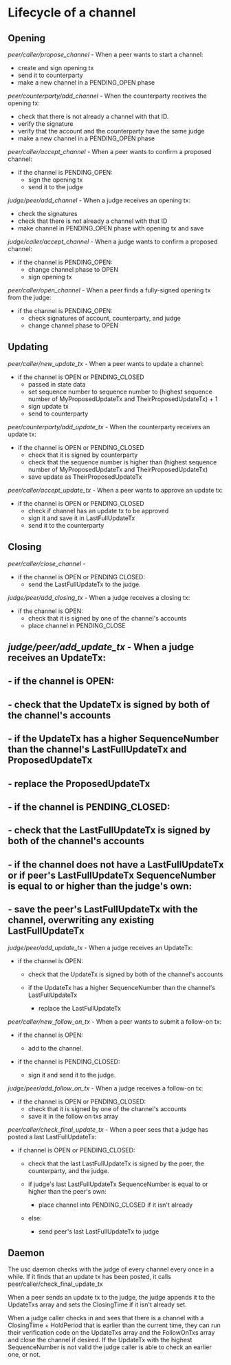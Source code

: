 # Lifecycle of a channel

## Opening


*peer/caller/propose_channel* - When a peer wants to start a channel:

- create and sign opening tx
- send it to counterparty
- make a new channel in a PENDING_OPEN phase


*peer/counterparty/add_channel* - When the counterparty receives the opening tx:

- check that there is not already a channel with that ID.
- verify the signature
- verify that the account and the counterparty have the same judge
- make a new channel in a PENDING_OPEN phase


*peer/caller/accept_channel* - When a peer wants to confirm a proposed channel:

- if the channel is PENDING_OPEN:
  - sign the opening tx
  - send it to the judge


*judge/peer/add_channel* - When a judge receives an opening tx:

- check the signatures
- check that there is not already a channel with that ID
- make channel in PENDING_OPEN phase with opening tx and save


*judge/caller/accept_channel* - When a judge wants to confirm a proposed channel:

- if the channel is PENDING_OPEN:
  - change channel phase to OPEN
  - sign opening tx


*peer/caller/open_channel* - When a peer finds a fully-signed opening tx from the judge:

- if the channel is PENDING_OPEN:
  - check signatures of account, counterparty, and judge
  - change channel phase to OPEN


## Updating


*peer/caller/new_update_tx* - When a peer wants to update a channel:

- if the channel is OPEN or PENDING_CLOSED
  - passed in state data
  - set sequence number to sequence number to (highest sequence number of MyProposedUpdateTx and TheirProposedUpdateTx) + 1
  - sign update tx
  - send to counterparty


*peer/counterparty/add_update_tx* - When the counterparty receives an update tx:

- if the channel is OPEN or PENDING_CLOSED
  - check that it is signed by counterparty
  - check that the sequence number is higher than (highest sequence number of MyProposedUpdateTx and TheirProposedUpdateTx)
  - save update as TheirProposedUpdateTx


*peer/caller/accept_update_tx* - When a peer wants to approve an update tx:

- if the channel is OPEN or PENDING_CLOSED
  - check if channel has an update tx to be approved
  - sign it and save it in LastFullUpdateTx
  - send it to the counterparty


## Closing

*peer/caller/close_channel* -

- if the channel is OPEN or PENDING CLOSED:
  - send the LastFullUpdateTx to the judge.


*judge/peer/add_closing_tx* - When a judge receives a closing tx:

- if the channel is OPEN:
  - check that it is signed by one of the channel's accounts
  - place channel in PENDING_CLOSE


## *judge/peer/add_update_tx* - When a judge receives an UpdateTx:

## - if the channel is OPEN:
##   - check that the UpdateTx is signed by both of the channel's accounts

##   - if the UpdateTx has a higher SequenceNumber than the channel's LastFullUpdateTx and ProposedUpdateTx
##     - replace the ProposedUpdateTx

## - if the channel is PENDING_CLOSED:
##   - check that the LastFullUpdateTx is signed by both of the channel's accounts

##   - if the channel does not have a LastFullUpdateTx or if peer's LastFullUpdateTx SequenceNumber is equal to or higher than the judge's own:
##     - save the peer's LastFullUpdateTx with the channel, overwriting any existing LastFullUpdateTx


*judge/peer/add_update_tx* - When a judge receives an UpdateTx:

- if the channel is OPEN:
  - check that the UpdateTx is signed by both of the channel's accounts

  - if the UpdateTx has a higher SequenceNumber than the channel's LastFullUpdateTx
    - replace the LastFullUpdateTx

*peer/caller/new_follow_on_tx* - When a peer wants to submit a follow-on tx:

- if the channel is OPEN:
  - add to the channel.

- if the channel is PENDING_CLOSED:
  - sign it and send it to the judge.


*judge/peer/add_follow_on_tx* - When a judge receives a follow-on tx:

- if the channel is OPEN or PENDING_CLOSED:
  - check that it is signed by one of the channel's accounts
  - save it in the follow on txs array


*peer/caller/check_final_update_tx* - When a peer sees that a judge has posted a last LastFullUpdateTx:

- if channel is OPEN or PENDING_CLOSED:
  - check that the last LastFullUpdateTx is signed by the peer, the counterparty, and the judge.

  - if judge's last LastFullUpdateTx SequenceNumber is equal to or higher than the peer's own:
    - place channel into PENDING_CLOSED if it isn't already
  - else:
    - send peer's last LastFullUpdateTx to judge


## Daemon

The usc daemon checks with the judge of every channel every once in a while. If it finds that an update tx has been posted, it calls peer/caller/check_final_update_tx



When a peer sends an update tx to the judge, the judge appends it to the UpdateTxs array and sets the ClosingTime if it isn't already set.

When a judge caller checks in and sees that there is a channel with a ClosingTime + HoldPeriod that is earlier than the current time, they can run their verification code on the UpdateTxs array and the FollowOnTxs array and close the channel if desired. If the UpdateTx with the highest SequenceNumber is not valid the judge caller is able to check an earlier one, or not.